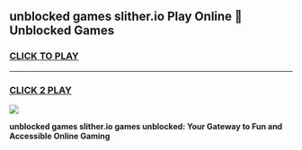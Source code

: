 
## unblocked games slither.io Play Online 👋 Unblocked Games
<h3>
<a href="https://premium.freeplayer.one?title=unblocked_games_slither.io&ref=19F">CLICK TO PLAY</a></h3>
<hr>

<h3>
<a href="https://premium.freeplayer.one?title=unblocked_games_slither.io&ref=19F">CLICK 2 PLAY</a>
  
</h3>

<a href="https://premium.freeplayer.one?title=unblocked_games_slither.io&ref=19F"><img src="https://clearcache.store/games.png"></a>


**unblocked games slither.io games unblocked: Your Gateway to Fun and Accessible Online Gaming**
